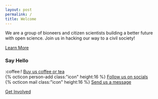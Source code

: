 ```yaml
---
layout: post
permalink: /
title: Welcome
---
```

We are a group of bioneers and citizen scientists building a better future with open science. Join us in hacking our way to a civil society!

<nav><a href="{{ site.baseurl }}/about">Learn More</a></nav>

### Say Hello

<ul style="list-style-type:none; padding-left:0">
<li>:coffee:! <a href="https://ko-fi.com/bioshack" target="_blank" data-umami-event="kofi">Buy us coffee or tea</a></li>
<li>{% octicon person-add class:"icon" height:16 %} <a href="https://github.com/bioshack" target="_blank" data-umami-event="github">Follow us on socials</a></li>
<li>{% octicon mail class:"icon" height:16 %} <a href="mailto:bio@d8a.org" target="_blank" data-umami-event="email">Send us a message</a></li>
</ul>

<nav><a href="{{ site.baseurl }}/contact">Get Involved</a></nav>